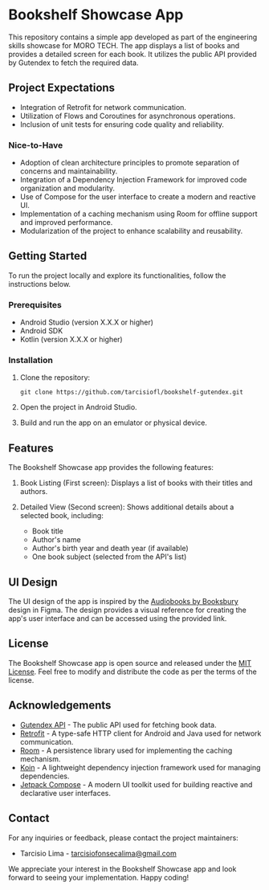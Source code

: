 # Bookshelf Showcase App

This repository contains a simple app developed as part of the engineering skills showcase for MORO TECH. The app displays a list of books and provides a detailed screen for each book. It utilizes the public API provided by Gutendex to fetch the required data.

## Project Expectations

- Integration of Retrofit for network communication.
- Utilization of Flows and Coroutines for asynchronous operations.
- Inclusion of unit tests for ensuring code quality and reliability.

### Nice-to-Have

- Adoption of clean architecture principles to promote separation of concerns and maintainability.
- Integration of a Dependency Injection Framework for improved code organization and modularity.
- Use of Compose for the user interface to create a modern and reactive UI.
- Implementation of a caching mechanism using Room for offline support and improved performance.
- Modularization of the project to enhance scalability and reusability.

## Getting Started

To run the project locally and explore its functionalities, follow the instructions below.

### Prerequisites

- Android Studio (version X.X.X or higher)
- Android SDK
- Kotlin (version X.X.X or higher)

### Installation

1. Clone the repository:

   ```
   git clone https://github.com/tarcisiofl/bookshelf-gutendex.git
   ```

2. Open the project in Android Studio.

3. Build and run the app on an emulator or physical device.

## Features

The Bookshelf Showcase app provides the following features:

1. Book Listing (First screen): Displays a list of books with their titles and authors.

2. Detailed View (Second screen): Shows additional details about a selected book, including:

   - Book title
   - Author's name
   - Author's birth year and death year (if available)
   - One book subject (selected from the API's list)

## UI Design

The UI design of the app is inspired by the [Audiobooks by Booksbury](https://www.figma.com/file/GdwKWQBColEHQ0UUKaRuSv/Audiobooks-by-Booksbury-(Community)?type=design&node-id=4-513&mode=design&t=5QYT3D9LsogGHnSe-0) design in Figma. The design provides a visual reference for creating the app's user interface and can be accessed using the provided link.

## License

The Bookshelf Showcase app is open source and released under the [MIT License](LICENSE). Feel free to modify and distribute the code as per the terms of the license.

## Acknowledgements

- [Gutendex API](https://gutendex.com/) - The public API used for fetching book data.
- [Retrofit](https://square.github.io/retrofit/) - A type-safe HTTP client for Android and Java used for network communication.
- [Room](https://developer.android.com/training/data-storage/room) - A persistence library used for implementing the caching mechanism.
- [Koin](https://insert-koin.io/) - A lightweight dependency injection framework used for managing dependencies.
- [Jetpack Compose](https://developer.android.com/jetpack/compose) - A modern UI toolkit used for building reactive and declarative user interfaces.

## Contact

For any inquiries or feedback, please contact the project maintainers:

- Tarcisio Lima - tarcisiofonsecalima@gmail.com

We appreciate your interest in the Bookshelf Showcase app and look forward to seeing your implementation. Happy coding!
